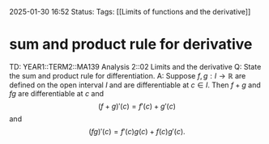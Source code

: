 2025-01-30 16:52
Status: 
Tags: [[Limits of functions and the derivative]]
# sum and product rule for derivative

TD: YEAR1::TERM2::MA139 Analysis 2::02 Limits and the derivative
Q: State the sum and product rule for differentiation.
A: Suppose $f, g : I \to \mathbb{R}$ are defined on the open interval $I$ and are differentiable at $c \in I$. Then $f + g$ and $fg$ are differentiable at $c$ and
$$
(f + g)'(c) = f'(c) + g'(c)
$$
and
$$
(fg)'(c) = f'(c)g(c) + f(c)g'(c).
$$
<!--ID: 1738256030232-->

